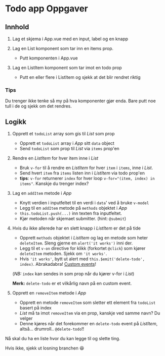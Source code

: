 # Todo app Oppgaver

## Innhold

1. Lag et skjema i App.vue med en input, label og en knapp

2. Lag en List komponent som tar inn en items prop.
    * Putt komponenten i App.vue

3. Lag en ListItem komponent som tar imot en todo prop
    * Putt en eller flere i ListItem og sjekk at det blir rendret riktig

### Tips
Du trenger ikke tenke så my på hva komponenter gjør enda.
Bare putt noe tull i de og sjekk om det rendres.

## Logikk

1. Opprett et `todoList` array som gis til *List* som prop
    * Opprett et `todoList` array i *App* sitt `data` object
    * Send `todoList` som prop til *List* via `items` prop'en
    
2. Rendre en *ListItem* for hver item inne i *List*
    * Bruk `v-for` til å rendre en *ListItem* for hver `item` i `items`, inne i *List*.
    * Send hvert `item` fra `items` listen inn i *ListItem* via todo prop'en
    * **tips**: `v-for` returnerer `index` for hver loop `v-for="(item, index) in items"`. Kanskje du trenger index?

3. Lag en `addItem` metode i *App*
    * Knytt verdien i inputfeltet til en verdi i `data`' ved å bruke `v-model`
    * Legg til en `addItem` metode på `methods` objektet i *App*
    * `this.todoList.push(...)` inn texten fra inputfeltet.
    * Kjør metoden når skjemaet submitter. (hint: `@submit`)

4. Hvis du ikke allerede har en slett knapp i *ListItem* er det på tide
    * Opprett `methods` objektet i *ListItem* og lag en metode som heter `deleteItem`. Sleng gjerne en `alert('it works')` inni der.
    * Legg til et `v-on` directive for klikk (forkortet `@click`) som kjører `deleteItem` metoden. Sjekk om `'it works'`.
    * Hvis `'it works'`, bytt ut alert med `this.$emit('delete-todo', index)`. Abrakadabra! [Custom events](https://vuejs.org/v2/guide/components-custom-events.html)!
    
    (*NB:* `index` kan sendes in som prop når du kjører v-for i *List*)
    
    **Merk:** `delete-todo` er et vilkårlig navn på en custom event.

5. Opprett en `removeItem` metode i *App*
    * Opprett en metode `removeItem` som sletter ett element fra `todoList` basert på index
    * *List* må ta imot `removeItem` via en prop, kanskje ved samme navn? Du velger
    * Denne kjøres når det forekommer en `delete-todo` event på *ListItem*, altså... drumroll.. `@delete-todo`!!


Nå skal du ha en liste hvor du kan legge til og slette ting.

Hvis ikke, sjekk ut losning branchen 😆

